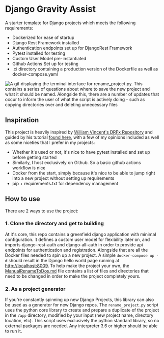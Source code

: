 # Django Gravity Assist
A starter template for Django projects which meets the following requirements:
* Dockerized for ease of startup
* Django Rest Framework installed
* Authentication endpoints set up for DjangoRest Framework
* Pytest installed for testing
* Custom User Model pre-instantiated
* Github Actions Set up for testing
* .ci directory containing a production version of the Dockerfile as well as docker-compose.yaml

![A gif displaying the terminal interface for rename_project.py. This contains a series of questions about where to save the new project and what it should be named. Alongside this, there are a number of updates that occur to inform the user of what the script is actively doing - such as copying directories over and deleting unnecessary files](demo.gif)


## Inspiration
This project is heavily inspired by [William Vincent's DRFx Repository](https://github.com/wsvincent/drfx) and guided by his tutorial [found here](https://wsvincent.com/django-rest-framework-user-authentication-tutorial/), with a few of my opinions included as well as some niceties that I prefer in my projects:
* Whether it's used or not, it's nice to have pytest installed and set up before getting started
* Similarly, I host exclusively on Github. So a basic github actions workflow is nice
* Docker from the start, simply because it's nice to be able to jump right into a new project without setting up requirements
* pip + requirements.txt for dependency management

## How to use
There are 2 ways to use the project:

### 1. Clone the directory and get to building
At it's core, this repo contains a greenfield django application with minimal configuration. It defines a custom user model for flexibility later on, and imports django-rest-auth and django-all-auth in order to provide api endpoints for authentication and registration. Alongside that are all the Docker files needed to spin up a new project. A simple `docker-compose up -d` should result in the Django hello world page running at [http://localhost:8009](https://localhost:8009). To help make the project your own, the [ManualRenameToDos.md](./ManualRenameToDos.md) file contains a list of files and directories that need to be changed in order to make the project completely yours.

### 2. As a project generator
If you're constantly spinning up new Django Projects, this library can also be used as a generator for new Django repos. The `rename_project.py` script uses the python core library to create and prepare a duplicate of the project in the `/app` directory, modified by your input (new project name, directory location, etc). This script uses exclusively the python standard library, so no external packages are needed. Any interpreter 3.6 or higher should be able to run it.

